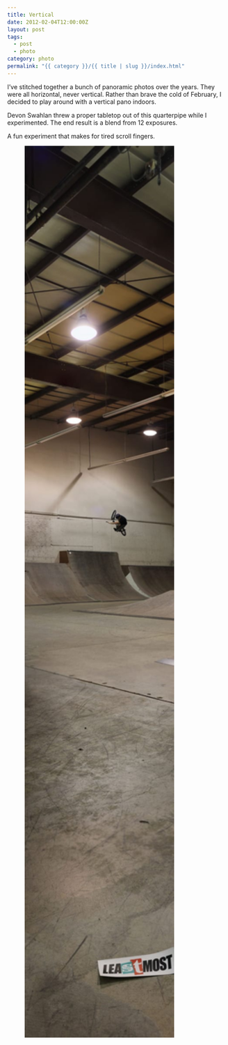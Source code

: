 ```yaml
---
title: Vertical
date: 2012-02-04T12:00:00Z
layout: post
tags:
  - post
  - photo
category: photo
permalink: "{{ category }}/{{ title | slug }}/index.html"
---
```


I&rsquo;ve stitched together a bunch of panoramic photos over the years. They were all horizontal, never vertical. Rather than brave the cold of February, I decided to play around with a vertical pano indoors.

Devon Swahlan threw a proper tabletop out of this quarterpipe while I experimented. The end result is a blend from 12 exposures.

A fun experiment that makes for tired scroll fingers.

<figure>
  <picture>
    <source media="(max-width: 800px)" srcset="/img/vertical-2048.webp" type="image/webp">
    <source media="(min-width: 1025px)" srcset="/img/vertical-4759.webp" type="image/webp">
    <source media="(max-width: 1025px)" srcset="/img/vertical-4759.jpg">
    <img src="/img/vertical-2048.jpg" alt="Vertical panoroma." loading="lazy" width="344" height="2048">
  </picture>
</figure>
